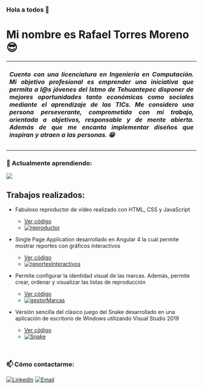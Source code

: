 ### Hola a todos 👋
<h1>Mi nombre es Rafael Torres Moreno 😎</h1>

<table class="default">
  <tr>
    <td WIDTH="550" >
	    <div align="justify";>
		 <h5>Cuento con una licenciatura en Ingeniería en Computación.
		Mi objetivo profesional es emprender una iniciativa que permita a l@s jóvenes del Istmo de Tehuantepec disponer de mejores oportunidades tanto económicas como sociales mediante el aprendizaje de las TICs. Me considero una persona perseverante, comprometida con mi trabajo, orientada a objetivos, responsable y de mente abierta. Además de que me encanta implementar diseños que inspiran y atraen a las personas. 😁</h5>
	    </div>
    </td>
  </tr>
</table>
<h3>🌱 Actualmente aprendiendo:</h3>

![](https://img.shields.io/badge/Salesforce-00A1E0?style=for-the-badge&logo=Salesforce&logoColor=white)

## Trabajos realizados:

- Fabuloso reproductor de video realizado con HTML, CSS y JavaScript

	- [Ver código](https://github.com/RafaelMoreno55/DW-video-player)
	- [![reproductor](https://user-images.githubusercontent.com/70308588/195009856-0cfb3311-9dce-45ee-9228-8ce41a469157.jpg)](https://rafaelmoreno55.github.io/DW-video-player/)

- Single Page Application desarrollado en Angular 4 la cual permite mostrar reportes con gráficos interactivos 

	- [Ver código](https://github.com/RafaelMoreno55/angular-reportes-interactivos)
	- [![reportesInteractivos](https://user-images.githubusercontent.com/70308588/195000496-ce6055a2-2efa-4e66-afd2-1c9dceccc319.jpg)](https://youtu.be/hi5GLNmFglU)
	
- Permite configurar la identidad visual de las marcas. Además, permite crear, ordenar y visualizar las listas de reproducción

	- [Ver código](https://github.com/RafaelMoreno55/gestion_marcas)
	- [![gestorMarcas](https://user-images.githubusercontent.com/70308588/195000633-ad71555b-2b85-452a-8430-3afcf1f9ff3e.jpg)](https://youtu.be/1tUpOg3pnpY)
	
- Versión sencilla del clásico juego del Snake desarrollado en una aplicación de escritorio de Windows utilizando Visual Studio 2019

	- [Ver código](https://github.com/RafaelMoreno55/Serpiente)
	- [![Snake](https://user-images.githubusercontent.com/70308588/195000863-e2f75cf0-a0e3-4116-adba-65b3ea58309f.jpg)](https://youtu.be/oM9hq0bGTw8)
	
</br>

<h3>📫 Cómo contactarme:</h3>

[![LinkedIn](https://img.shields.io/badge/LinkedIn-0077B5?style=for-the-badge&logo=linkedin&logoColor=white)](https://www.linkedin.com/in/rafael-torres-moreno-a10ab51b7)
[![Email](https://img.shields.io/badge/Gmail-D14836?style=for-the-badge&logo=gmail&logoColor=white)](mailto:rafael201_33@hotmail.com)

